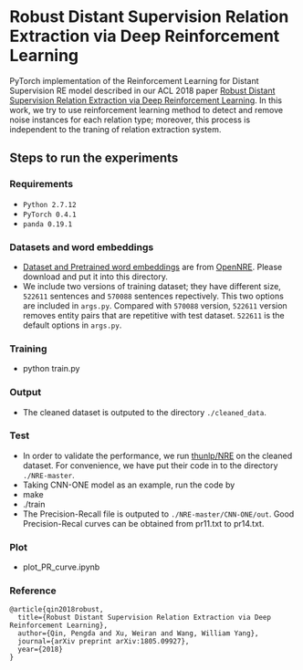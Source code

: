 # Robust Distant Supervision Relation Extraction via Deep Reinforcement Learning

PyTorch implementation of the Reinforcement Learning for Distant Supervision RE model described in our ACL 2018 paper [Robust Distant Supervision Relation Extraction via Deep Reinforcement Learning](https://arxiv.org/abs/1805.09927). In this work, we try to use reinforcement learning method to detect and remove noise instances for each relation type; moreover, this process is independent to the traning of relation extraction system.

## Steps to run the experiments

### Requirements
* ``Python 2.7.12 ``
* ``PyTorch 0.4.1``
* ``panda 0.19.1``

### Datasets and word embeddings
* [Dataset and Pretrained word embeddings](https://pan.baidu.com/s/1RT6bBtqzsJg4WfBCBvqw4g) are from [OpenNRE](https://github.com/thunlp/OpenNRE). Please download and put it into this directory. 
* We include two versions of training dataset; they have different size, ``522611`` sentences and ``570088`` sentences repectively. This two options are included in ``args.py``. Compared with ``570088`` version, ``522611`` version removes entity pairs that are repetitive with test dataset. ``522611`` is the default options in ``args.py``.

### Training
* python train.py

### Output
* The cleaned dataset is outputed to the directory ``./cleaned_data``. 

### Test
* In order to validate the performance, we run [thunlp/NRE](https://github.com/thunlp/NRE) on the cleaned dataset. For convenience, we have put their code in to the directory ``./NRE-master``. 
* Taking CNN-ONE model as an example, run the code by
* make
* ./train
* The Precision-Recall file is outputed to ``./NRE-master/CNN-ONE/out``. Good Precision-Recal curves can be obtained from pr11.txt to pr14.txt.

### Plot
* plot_PR_curve.ipynb

### Reference
```
@article{qin2018robust,
  title={Robust Distant Supervision Relation Extraction via Deep Reinforcement Learning},
  author={Qin, Pengda and Xu, Weiran and Wang, William Yang},
  journal={arXiv preprint arXiv:1805.09927},
  year={2018}
}
```
